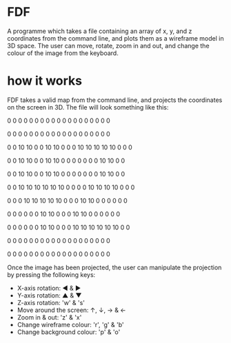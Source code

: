 # FDF

A programme which takes a file containing an array of x, y, and z coordinates from the command line, and plots them as a wireframe model in 3D space.  The user can move, rotate, zoom in and out, and change the colour of the image from the keyboard.

# how it works

FDF takes a valid map from the command line, and projects the coordinates on the screen in 3D.  The file will look something like this:

0 0 0 0 0 0 0 0 0 0 0 0 0 0 0 0 0 0 0

0 0 0 0 0 0 0 0 0 0 0 0 0 0 0 0 0 0 0

0 0 10 10 0 0 10 10 0 0 0 10 10 10 10 10 0 0 0

0 0 10 10 0 0 10 10 0 0 0 0 0 0 0 10 10 0 0

0 0 10 10 0 0 10 10 0 0 0 0 0 0 0 10 10 0 0

0 0 10 10 10 10 10 10 0 0 0 0 10 10 10 10 0 0 0

0 0 0 10 10 10 10 10 0 0 0 10 10 0 0 0 0 0 0

0 0 0 0 0 0 10 10 0 0 0 10 10 0 0 0 0 0 0

0 0 0 0 0 0 10 10 0 0 0 10 10 10 10 10 10 0 0

0 0 0 0 0 0 0 0 0 0 0 0 0 0 0 0 0 0 0

0 0 0 0 0 0 0 0 0 0 0 0 0 0 0 0 0 0 0

Once the image has been projected, the user can manipulate the projection by pressing the following keys:

* X-axis rotation: ◄ & ►
* Y-axis rotation: ▲ & ▼
* Z-axis rotation: 'w' & 's'
* Move around the screen: ↑, ↓, → & ←
* Zoom in & out: 'z' & 'x'
* Change wireframe colour: 'r', 'g' & 'b'
* Change background colour: 'p' & 'o'
